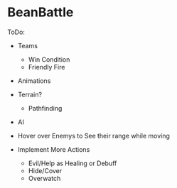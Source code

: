 # BeanBattle
 
ToDo:
- Teams
  - Win Condition
  - Friendly Fire


- Animations


- Terrain? 
  - Pathfinding


- AI


- Hover over Enemys to See their range while moving


- Implement More Actions
  - Evil/Help as Healing or Debuff
  - Hide/Cover
  - Overwatch
